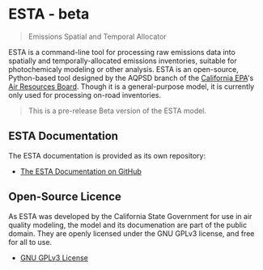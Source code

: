 # ESTA - beta

> Emissions Spatial and Temporal Allocator

ESTA is a command-line tool for processing raw emissions data into spatially and temporally-allocated emissions inventories, suitable for photochemicaly modeling or other analysis. ESTA is an open-source, Python-based tool designed by the AQPSD branch of the [California EPA][CalEPA]'s [Air Resources Board][ARB].  Though it is a general-purpose model, it is currently only used for processing on-road inventories.

> This is a pre-release Beta version of the ESTA model.

## ESTA Documentation

The ESTA documentation is provided as its own repository:

* [The ESTA Documentation on GitHub](https://github.com/mmb-carb/ESTA_Documentation)


## Open-Source Licence

As ESTA was developed by the California State Government for use in air quality modeling, the model and its documenation are part of the public domain. They are openly licensed under the GNU GPLv3 license, and free for all to use.

* [GNU GPLv3 License](LICENSE)


[ARB]: http://www.arb.ca.gov/homepage.htm
[CalEPA]: http://www.calepa.ca.gov/

